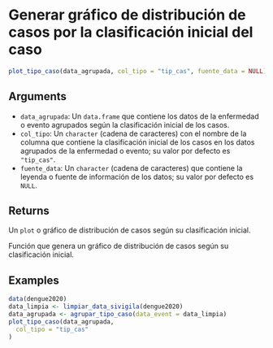 # Generar gráfico de distribución de casos por la clasificación inicial del caso

```r
plot_tipo_caso(data_agrupada, col_tipo = "tip_cas", fuente_data = NULL)
```

## Arguments

- `data_agrupada`: Un `data.frame` que contiene los datos de la enfermedad o evento agrupados según la clasificación inicial de los casos.
- `col_tipo`: Un `character` (cadena de caracteres) con el nombre de la columna que contiene la clasificación inicial de los casos en los datos agrupados de la enfermedad o evento; su valor por defecto es `"tip_cas"`.
- `fuente_data`: Un `character` (cadena de caracteres) que contiene la leyenda o fuente de información de los datos; su valor por defecto es `NULL`.

## Returns

Un `plot` o gráfico de distribución de casos según su clasificación inicial.

Función que genera un gráfico de distribución de casos según su clasificación inicial.

## Examples

```r
data(dengue2020)
data_limpia <- limpiar_data_sivigila(dengue2020)
data_agrupada <- agrupar_tipo_caso(data_event = data_limpia)
plot_tipo_caso(data_agrupada,
  col_tipo = "tip_cas"
)
```
